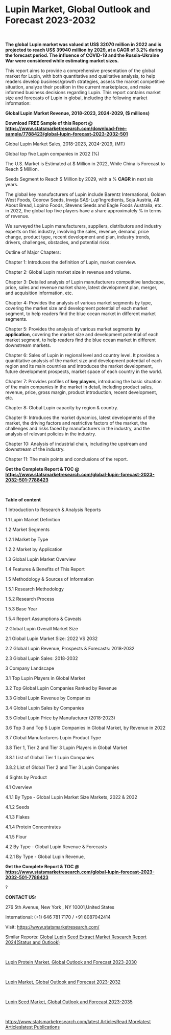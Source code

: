 <h1>Lupin Market, Global Outlook and Forecast 2023-2032</h1><br/><p><strong>The global Lupin market was valued at US$ 32070 million in 2022 and is projected to reach US$ 39940 million by 2029, at a <strong>CAGR</strong> of 3.2% during the forecast period. The influence of COVID-19 and the Russia-Ukraine War were considered while estimating market sizes.</strong></p>
 
 
 
 <p>This report aims to provide a comprehensive presentation of the global market for Lupin, with both quantitative and qualitative analysis, to help readers develop business/growth strategies, assess the market competitive situation, analyze their position in the current marketplace, and make informed business decisions regarding Lupin. This report contains market size and forecasts of Lupin in global, including the following market information:</p>
 
 
 
 <p><strong>Global Lupin Market Revenue, 2018-2023, 2024-2029, ($ millions)</strong></p>
 
 
 
 <p><strong>Download FREE Sample of this Report @ <a href="https://www.statsmarketresearch.com/download-free-sample/7788423/global-lupin-forecast-2023-2032-501">https://www.statsmarketresearch.com/download-free-sample/7788423/global-lupin-forecast-2023-2032-501</a></strong></p>
 
 
 
 <p>Global Lupin Market Sales, 2018-2023, 2024-2029, (MT)</p>
 
 
 
 <p>Global top five Lupin companies in 2022 (%)</p>
 
 
 
 <p>The U.S. Market is Estimated at $ Million in 2022, While China is Forecast to Reach $ Million.</p>
 
 
 
 <p>Seeds Segment to Reach $ Million by 2029, with a % <strong>CAGR</strong> in next six years.</p>
 
 
 
 <p>The global key manufacturers of Lupin include Barentz International, Golden West Foods, Coorow Seeds, Inveja SAS-Lup&#39;Ingredients, Soja Austria, All About Bread, Lopino Foods, Stevens Seeds and Eagle Foods Australia, etc. in 2022, the global top five players have a share approximately % in terms of revenue.</p>
 
 
 
 <p>We surveyed the Lupin manufacturers, suppliers, distributors and industry experts on this industry, involving the sales, revenue, demand, price change, product type, recent development and plan, industry trends, drivers, challenges, obstacles, and potential risks.</p>
 
 
 
 <p>Outline of Major Chapters:</p>
 
 
 
 <p>Chapter 1: Introduces the definition of Lupin, market overview.</p>
 
 
 
 <p>Chapter 2: Global Lupin market size in revenue and volume.</p>
 
 
 
 <p>Chapter 3: Detailed analysis of Lupin manufacturers competitive landscape, price, sales and revenue market share, latest development plan, merger, and acquisition information, etc.</p>
 
 
 
 <p>Chapter 4: Provides the analysis of various market segments by type, covering the market size and development potential of each market segment, to help readers find the blue ocean market in different market segments.</p>
 
 
 
 <p>Chapter 5: Provides the analysis of various market segments <strong>by application</strong>, covering the market size and development potential of each market segment, to help readers find the blue ocean market in different downstream markets.</p>
 
 
 
 <p>Chapter 6: Sales of Lupin in regional level and country level. It provides a quantitative analysis of the market size and development potential of each region and its main countries and introduces the market development, future development prospects, market space of each country in the world.</p>
 
 
 
 <p>Chapter 7: Provides profiles of <strong>key players</strong>, introducing the basic situation of the main companies in the market in detail, including product sales, revenue, price, gross margin, product introduction, recent development, etc.</p>
 
 
 
 <p>Chapter 8: Global Lupin capacity by region & country.</p>
 
 
 
 <p>Chapter 9: Introduces the market dynamics, latest developments of the market, the driving factors and restrictive factors of the market, the challenges and risks faced by manufacturers in the industry, and the analysis of relevant policies in the industry.</p>
 
 
 
 <p>Chapter 10: Analysis of industrial chain, including the upstream and downstream of the industry.</p>
 
 
 
 <p>Chapter 11: The main points and conclusions of the report.</p>
 
 
 
 <div><b>Get the Complete Report & TOC @ <a href="https://www.statsmarketresearch.com/global-lupin-forecast-2023-2032-501-7788423">https://www.statsmarketresearch.com/global-lupin-forecast-2023-2032-501-7788423</a></b></div>
 
 
 
 <p><br />
 
 <b>Table of content</b></p>
 
 
 
 <p>1 Introduction to Research & Analysis Reports<br />
 
 1.1 Lupin Market Definition<br />
 
 1.2 Market Segments<br />
 
 1.2.1 Market by Type<br />
 
 1.2.2 Market by Application<br />
 
 1.3 Global Lupin Market Overview<br />
 
 1.4 Features & Benefits of This Report<br />
 
 1.5 Methodology & Sources of Information<br />
 
 1.5.1 Research Methodology<br />
 
 1.5.2 Research Process<br />
 
 1.5.3 Base Year<br />
 
 1.5.4 Report Assumptions & Caveats<br />
 
 2 Global Lupin Overall Market Size<br />
 
 2.1 Global Lupin Market Size: 2022 VS 2032<br />
 
 2.2 Global Lupin Revenue, Prospects & Forecasts: 2018-2032<br />
 
 2.3 Global Lupin Sales: 2018-2032<br />
 
 3 Company Landscape<br />
 
 3.1 Top Lupin Players in Global Market<br />
 
 3.2 Top Global Lupin Companies Ranked by Revenue<br />
 
 3.3 Global Lupin Revenue by Companies<br />
 
 3.4 Global Lupin Sales by Companies<br />
 
 3.5 Global Lupin Price by Manufacturer (2018-2023)<br />
 
 3.6 Top 3 and Top 5 Lupin Companies in Global Market, by Revenue in 2022<br />
 
 3.7 Global Manufacturers Lupin Product Type<br />
 
 3.8 Tier 1, Tier 2 and Tier 3 Lupin Players in Global Market<br />
 
 3.8.1 List of Global Tier 1 Lupin Companies<br />
 
 3.8.2 List of Global Tier 2 and Tier 3 Lupin Companies<br />
 
 4 Sights by Product<br />
 
 4.1 Overview<br />
 
 4.1.1 By Type - Global Lupin Market Size Markets, 2022 & 2032<br />
 
 4.1.2 Seeds<br />
 
 4.1.3 Flakes<br />
 
 4.1.4 Protein Concentrates<br />
 
 4.1.5 Flour<br />
 
 4.2 By Type - Global Lupin Revenue & Forecasts<br />
 
 4.2.1 By Type - Global Lupin Revenue,</p>
 
 
 
 <div><b>Get the Complete Report & TOC @ <a href="https://www.statsmarketresearch.com/global-lupin-forecast-2023-2032-501-7788423">https://www.statsmarketresearch.com/global-lupin-forecast-2023-2032-501-7788423</a></b></div>
 
 
 
 <p>? </p>
 
 
 
 <p><b>CONTACT US:</b><br />
 
 276 5th Avenue, New York , NY 10001,United States<br />
 
 International: (+1) 646 781 7170 / +91 8087042414<br />
 
 Visit: <a href="https://www.statsmarketresearch.com/">https://www.statsmarketresearch.com/</a><br />
 
 Similar Reports: <a href="https://www.statsmarketresearch.com/global-lupin-forecast-2023-2032-501-7788423">Global Lupin Seed Extract Market Research Report 2024(Status and Outlook)</a><br />
 
 <br />
 
 <a href="https://www.statsmarketresearch.com/global-lupin-forecast-2023-2032-501-7788423">Lupin Protein Market, Global Outlook and Forecast 2023-2030</a><br />
 
 <br />
 
 <a href="https://www.statsmarketresearch.com/global-lupin-forecast-2023-2032-501-7788423">Lupin Market, Global Outlook and Forecast 2023-2032</a><br />
 
 <br />
 
 <a href="https://www.statsmarketresearch.com/global-lupin-forecast-2023-2032-501-7788423">Lupin Seed Market, Global Outlook and Forecast 2023-2035</a><br />
 
 <br />
 
 <a href="https://gyeongbokgung.com">https://www.statsmarketresearch.com/</a><a href="https://hallyeomaritime.com">latest Articles</a><a href="https://jingwansa.com">Read More</a><a href="https://nguoiviet.jp/">latest Articles</a><a href="https://www.intelmarketresearch.com/">latest Publications</a></p>